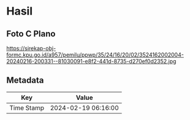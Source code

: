 # Hasil

## Foto C Plano

https://sirekap-obj-formc.kpu.go.id/a957/pemilu/ppwp/35/24/16/20/02/3524162002004-20240216-200331--81030091-e8f2-441d-8735-d270ef0d2352.jpg


## Metadata

| Key        | Value               |
| ---------- | ------------------- |
| Time Stamp | 2024-02-19 06:16:00 |




